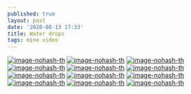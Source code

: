 ```yaml
---
published: true
layout: post
date: '2020-08-13 17:33'
title: Water drops
tags: mine video
---
```

[![image-nohash-th](https://images.weserv.nl/?url=https://i.imgur.com/5Ww3Yikb.png)](https://images.weserv.nl/?url=https://i.imgur.com/5Ww3Yik.png)
[![image-nohash-th](https://images.weserv.nl/?url=https://i.imgur.com/l8ifgOzb.png)](https://images.weserv.nl/?url=https://i.imgur.com/l8ifgOz.png)
[![image-nohash-th](https://images.weserv.nl/?url=https://i.imgur.com/6xykRSlb.png)](https://images.weserv.nl/?url=https://i.imgur.com/6xykRSl.png)
[![image-nohash-th](https://images.weserv.nl/?url=https://i.imgur.com/a8pWT7Ob.png)](https://images.weserv.nl/?url=https://i.imgur.com/a8pWT7O.png)
[![image-nohash-th](https://images.weserv.nl/?url=https://i.imgur.com/Y3FM8g1b.png)](https://images.weserv.nl/?url=https://i.imgur.com/Y3FM8g1.png)
[![image-nohash-th](https://images.weserv.nl/?url=https://i.imgur.com/Mjhsni2b.png)](https://images.weserv.nl/?url=https://i.imgur.com/Mjhsni2.png)
[![image-nohash-th](https://images.weserv.nl/?url=https://i.imgur.com/F5iViqab.png)](https://images.weserv.nl/?url=https://i.imgur.com/F5iViqa.png)
[![image-nohash-th](https://images.weserv.nl/?url=https://i.imgur.com/QZOnMsNb.png)](https://images.weserv.nl/?url=https://i.imgur.com/QZOnMsN.png)
[![image-nohash-th](https://images.weserv.nl/?url=https://i.imgur.com/hVjwYmRb.png)](https://images.weserv.nl/?url=https://i.imgur.com/hVjwYmR.png)
[![image-nohash-th](https://images.weserv.nl/?url=https://i.imgur.com/NlqutEKb.png)](https://images.weserv.nl/?url=https://i.imgur.com/NlqutEK.png)
[![image-nohash-th](https://images.weserv.nl/?url=https://i.imgur.com/hO40jimb.png)](https://images.weserv.nl/?url=https://i.imgur.com/hO40jim.png)
[![image-nohash-th](https://images.weserv.nl/?url=https://i.imgur.com/oAzbE06b.png)](https://images.weserv.nl/?url=https://i.imgur.com/oAzbE06.png)
